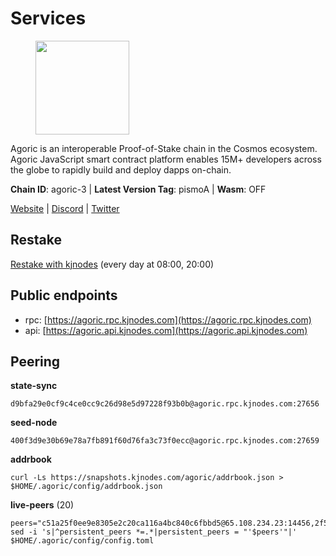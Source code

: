 # Services

<figure><img src="https://raw.githubusercontent.com/kj89/testnet_manuals/main/pingpub/logos/agoric.png" width="150" alt=""><figcaption></figcaption></figure>

Agoric is an interoperable Proof-of-Stake chain in the Cosmos ecosystem.  Agoric JavaScript smart contract platform enables 15M+ developers across the  globe to rapidly build and deploy dapps on-chain.

**Chain ID**: agoric-3 | **Latest Version Tag**: pismoA | **Wasm**: OFF

[Website](https://agoric.com) | [Discord](https://discord.com/invite/qDW8DRes4s) | [Twitter](https://twitter.com/agoric)

## Restake

[Restake with kjnodes](https://restake.app/agoric/agoricvaloper1ku5sm2twlsywdrp4wz3kfwgyrtqtp0lpr3nvk8) (every day at 08:00, 20:00)
## Public endpoints

* rpc: [https://agoric.rpc.kjnodes.com](https://agoric.rpc.kjnodes.com)
* api: [https://agoric.api.kjnodes.com](https://agoric.api.kjnodes.com)

## Peering

**state-sync**

```
d9bfa29e0cf9c4ce0cc9c26d98e5d97228f93b0b@agoric.rpc.kjnodes.com:27656
```

**seed-node**

```
400f3d9e30b69e78a7fb891f60d76fa3c73f0ecc@agoric.rpc.kjnodes.com:27659
```

**addrbook**
```
curl -Ls https://snapshots.kjnodes.com/agoric/addrbook.json > $HOME/.agoric/config/addrbook.json
```

**live-peers** (20)
```
peers="c51a25f0ee9e8305e2c20ca116a4bc840c6fbbd5@65.108.234.23:14456,2f524fbc73a8b0daa29f2ba0b7642aae62bea86f@65.108.144.8:26656,0464c8dded70d01f5ab50a8d6047a6b27ddf2ccd@84.244.95.232:26656,f095bb53006ebddcbbf29c8df70dddcba6419e36@142.93.145.13:26656,a38a30c1dd31f63be2befd40b82964b215c3c288@165.22.251.28:26656,0837c0dac0bb15e79e64207bb0fa5a9a6fa42ad4@178.62.116.62:26656,4eea1e0a22d8d2ade108fc5f8e07d6d6e711e909@65.108.10.138:26656,711f6f36a6ec3924b6d721de6adce604092e59f2@116.202.226.169:26656,bd0bc3737ca1cfebc3c2aef75ab2c3cc74768d8a@142.132.212.19:26656,2aedd7163a8ee725507e461b13fb90c091ee1c42@128.0.51.32:26656,e780b9c3b6f761efb7ba3bca74d3011f9bdf4bfd@139.59.8.48:26060,1c9a5b1d34b9e6f184b2dcb18ed068cf0c282e50@51.79.98.163:26656,15f63de308337b66d8918ffaa74c6e956991bee9@138.201.120.161:28357,190ead3cfb1bd655241418f3ef9ba40bbf2deecd@157.90.130.44:26656,1312bbbd4ed1e58b9e4eb1d7788187a4607915e9@165.22.199.234:26060,0861af66b3f637db967120d690758ee08222794c@75.119.148.118:36656,1d4d7b77e79c2dad9e8586df4f30c7b550f5d49b@3.8.160.134:26656,16f2ad1b7f154d6f8751c0ab7453e24f32ee8db3@95.217.45.52:26656,d56af8cb0716909f9b804e7dec8c1d34ae4eed16@65.108.142.81:26676,e70955351f601ea5be9a9bf41032949a777f31b3@207.244.255.229:10003"
sed -i 's|^persistent_peers *=.*|persistent_peers = "'$peers'"|' $HOME/.agoric/config/config.toml
```
